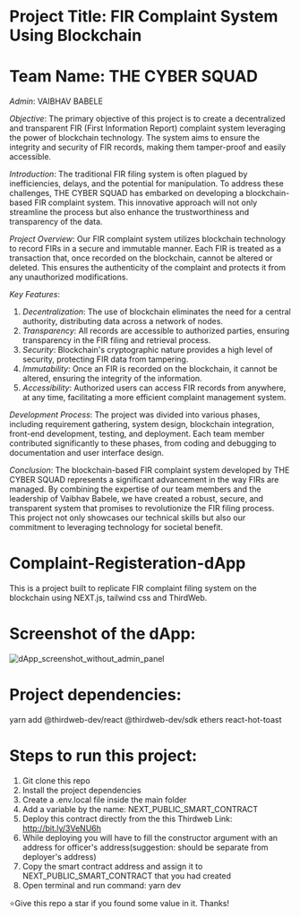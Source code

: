 # Project Title: FIR Complaint System Using Blockchain

# Team Name: THE CYBER SQUAD

*Admin*: VAIBHAV BABELE

*Objective*: The primary objective of this project is to create a decentralized and transparent FIR (First Information Report) complaint system leveraging the power of blockchain technology. The system aims to ensure the integrity and security of FIR records, making them tamper-proof and easily accessible.

*Introduction*:
The traditional FIR filing system is often plagued by inefficiencies, delays, and the potential for manipulation. To address these challenges, THE CYBER SQUAD has embarked on developing a blockchain-based FIR complaint system. This innovative approach will not only streamline the process but also enhance the trustworthiness and transparency of the data.

*Project Overview*:
Our FIR complaint system utilizes blockchain technology to record FIRs in a secure and immutable manner. Each FIR is treated as a transaction that, once recorded on the blockchain, cannot be altered or deleted. This ensures the authenticity of the complaint and protects it from any unauthorized modifications.

*Key Features*:
1. *Decentralization*: The use of blockchain eliminates the need for a central authority, distributing data across a network of nodes.
2. *Transparency*: All records are accessible to authorized parties, ensuring transparency in the FIR filing and retrieval process.
3. *Security*: Blockchain's cryptographic nature provides a high level of security, protecting FIR data from tampering.
4. *Immutability*: Once an FIR is recorded on the blockchain, it cannot be altered, ensuring the integrity of the information.
5. *Accessibility*: Authorized users can access FIR records from anywhere, at any time, facilitating a more efficient complaint management system.

*Development Process*:
The project was divided into various phases, including requirement gathering, system design, blockchain integration, front-end development, testing, and deployment. Each team member contributed significantly to these phases, from coding and debugging to documentation and user interface design.

*Conclusion*:
The blockchain-based FIR complaint system developed by THE CYBER SQUAD represents a significant advancement in the way FIRs are managed. By combining the expertise of our team members and the leadership of Vaibhav Babele, we have created a robust, secure, and transparent system that promises to revolutionize the FIR filing process. This project not only showcases our technical skills but also our commitment to leveraging technology for societal benefit.
# Complaint-Registeration-dApp
 This is a project built to replicate FIR complaint filing system on the blockchain using NEXT.js, tailwind css and ThirdWeb.
 
 # Screenshot of the dApp:
 
![dApp_screenshot_without_admin_panel](https://user-images.githubusercontent.com/107293201/202850138-419b8598-2ea7-4c0f-9604-ff43ffde42ee.png)

# Project dependencies:
yarn add @thirdweb-dev/react @thirdweb-dev/sdk ethers react-hot-toast

# Steps to run this project:
1. Git clone this repo
2. Install the project dependencies
3. Create a .env.local file inside the main folder
4. Add a variable by the name: NEXT_PUBLIC_SMART_CONTRACT
5. Deploy this contract directly from the this Thirdweb Link: http://bit.ly/3VeNU6h
6. While deploying you will have to fill the constructor argument with an address for officer's address(suggestion: should be separate from deployer's address)
7. Copy the smart contract address and assign it to NEXT_PUBLIC_SMART_CONTRACT that you had created
8. Open terminal and run command: yarn dev

⭐Give this repo a star if you found some value in it. 
Thanks!
